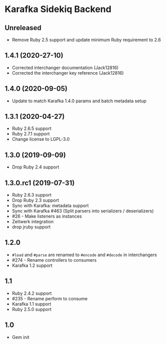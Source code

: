 # Karafka Sidekiq Backend

## Unreleased
- Remove Ruby 2.5 support and update minimum Ruby requirement to 2.6

## 1.4.1 (2020-27-10)
- Corrected interchanger documentation (Jack12816)
- Corrected the interchanger key reference (Jack12816)

## 1.4.0 (2020-09-05)
- Update to match Karafka 1.4.0 params and batch metadata setup

## 1.3.1 (2020-04-27)
- Ruby 2.6.5 support
- Ruby 2.7.1 support
- Change license to LGPL-3.0

## 1.3.0 (2019-09-09)
- Drop Ruby 2.4 support

## 1.3.0.rc1 (2019-07-31)
- Ruby 2.6.3 support
- Drop Ruby 2.3 support
- Sync with Karafka: metadata support
- Sync with Karafka #463 (Split parsers into serializers / deserializers)
- #26 - Make listeners as instances
- Zeitwerk integration
- drop jruby support

## 1.2.0
- ```#load``` and ```#parse``` are renamed to ```#encode``` and ```#decode``` in interchangers
- #274 - Rename controllers to consumers
- Karafka 1.2 support

## 1.1
- Ruby 2.4.2 support
- #235 - Rename perform to consume
- Karafka 1.1 support
- Ruby 2.5.0 support

## 1.0

- Gem init

